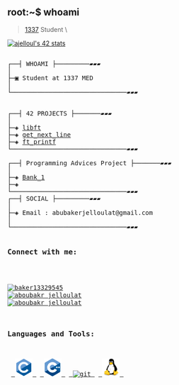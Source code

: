 ## root:~$ whoami

>  [1337](https://1337.ma/en/) Student \



<a href="https://github.com/oakoudad/badge42">
  <img src="https://badge.mediaplus.ma/binary/ajelloul" alt="ajelloul's 42 stats" />
</a>

<pre>

┌──┤ WHOAMI ├─────────▰▰▰
│
├─▣ Student at 1337 MED
│
└───────────────────────────────▰▰▰


┌──┤ 42 PROJECTS ├───────▰▰▰
│
├─◈ <a href="https://github.com/aboubakr-jelloulat/42-cursus/tree/main/libft">libft</a>
├─◈ <a href="https://github.com/aboubakr-jelloulat/42-cursus/tree/main/get_next_line">get_next_line</a>
├─◈ <a href="https://github.com/aboubakr-jelloulat/42-cursus/tree/main/ft_printf">ft_printf</a>
└───────────────────────────────▰▰▰

┌──┤ Programming Advices Project ├───────▰▰▰
│
├─◈ <a href="https://github.com/aboubakr-jelloulat/Programming-Advices-project/tree/main/Bank_1">Bank_1</a>
├─◈ 
└───────────────────────────────▰▰▰
┌──┤ SOCIAL ├─────────▰▰▰
│
├─◈ Email : abubakerjelloulat@gmail.com
│
└───────────────────────────────▰▰▰
  
<h3 align="left">Connect with me:</h3>
<p align="left">
<a href="https://twitter.com/baker13329545" target="blank"><img align="center" src="https://raw.githubusercontent.com/rahuldkjain/github-profile-readme-generator/master/src/images/icons/Social/twitter.svg" alt="baker13329545" height="30" width="40" /></a>
<a href="https://stackoverflow.com/users/aboubakr jelloulat" target="blank"><img align="center" src="https://raw.githubusercontent.com/rahuldkjain/github-profile-readme-generator/master/src/images/icons/Social/stack-overflow.svg" alt="aboubakr jelloulat" height="30" width="40" /></a>
<a href="https://discord.gg/aboubakr_jelloulat" target="blank"><img align="center" src="https://raw.githubusercontent.com/rahuldkjain/github-profile-readme-generator/master/src/images/icons/Social/discord.svg" alt="aboubakr_jelloulat" height="30" width="40" /></a>
</p>
<h3 align="left">Languages and Tools:</h3>
<p align="left"> <a href="https://www.cprogramming.com/" target="_blank" rel="noreferrer"> <img src="https://raw.githubusercontent.com/devicons/devicon/master/icons/c/c-original.svg" alt="c" width="40" height="40"/> </a> <a href="https://www.w3schools.com/cpp/" target="_blank" rel="noreferrer"> <img src="https://raw.githubusercontent.com/devicons/devicon/master/icons/cplusplus/cplusplus-original.svg" alt="cplusplus" width="40" height="40"/> </a> <a href="https://git-scm.com/" target="_blank" rel="noreferrer"> <img src="https://www.vectorlogo.zone/logos/git-scm/git-scm-icon.svg" alt="git" width="40" height="40"/> </a> <a href="https://www.linux.org/" target="_blank" rel="noreferrer"> <img src="https://raw.githubusercontent.com/devicons/devicon/master/icons/linux/linux-original.svg" alt="linux" width="40" height="40"/> </a> </p>
